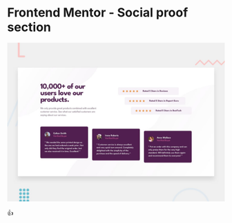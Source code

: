 # Frontend Mentor - Social proof section

![Design preview for the Social proof section coding challenge](./design/desktop-preview.jpg)

👍
